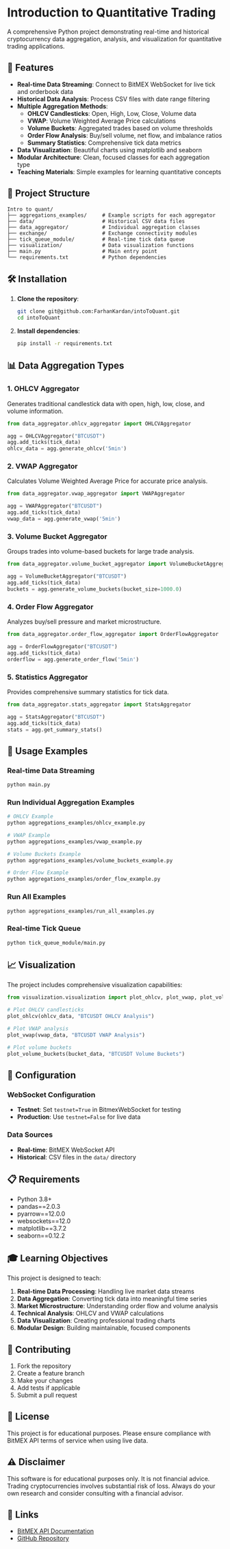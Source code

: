 # Introduction to Quantitative Trading

A comprehensive Python project demonstrating real-time and historical cryptocurrency data aggregation, analysis, and visualization for quantitative trading applications.

## 🚀 Features

- **Real-time Data Streaming**: Connect to BitMEX WebSocket for live tick and orderbook data
- **Historical Data Analysis**: Process CSV files with date range filtering
- **Multiple Aggregation Methods**:
  - **OHLCV Candlesticks**: Open, High, Low, Close, Volume data
  - **VWAP**: Volume Weighted Average Price calculations
  - **Volume Buckets**: Aggregated trades based on volume thresholds
  - **Order Flow Analysis**: Buy/sell volume, net flow, and imbalance ratios
  - **Summary Statistics**: Comprehensive tick data metrics
- **Data Visualization**: Beautiful charts using matplotlib and seaborn
- **Modular Architecture**: Clean, focused classes for each aggregation type
- **Teaching Materials**: Simple examples for learning quantitative concepts

## 📁 Project Structure

```
Intro to quant/
├── aggregations_examples/     # Example scripts for each aggregator
├── data/                      # Historical CSV data files
├── data_aggregator/           # Individual aggregation classes
├── exchange/                  # Exchange connectivity modules
├── tick_queue_module/         # Real-time tick data queue
├── visualization/             # Data visualization functions
├── main.py                    # Main entry point
└── requirements.txt           # Python dependencies
```

## 🛠️ Installation

1. **Clone the repository**:
   ```bash
   git clone git@github.com:FarhanKardan/intoToQuant.git
   cd intoToQuant
   ```

2. **Install dependencies**:
   ```bash
   pip install -r requirements.txt
   ```

## 📊 Data Aggregation Types

### 1. OHLCV Aggregator
Generates traditional candlestick data with open, high, low, close, and volume information.

```python
from data_aggregator.ohlcv_aggregator import OHLCVAggregator

agg = OHLCVAggregator("BTCUSDT")
agg.add_ticks(tick_data)
ohlcv_data = agg.generate_ohlcv('5min')
```

### 2. VWAP Aggregator
Calculates Volume Weighted Average Price for accurate price analysis.

```python
from data_aggregator.vwap_aggregator import VWAPAggregator

agg = VWAPAggregator("BTCUSDT")
agg.add_ticks(tick_data)
vwap_data = agg.generate_vwap('5min')
```

### 3. Volume Bucket Aggregator
Groups trades into volume-based buckets for large trade analysis.

```python
from data_aggregator.volume_bucket_aggregator import VolumeBucketAggregator

agg = VolumeBucketAggregator("BTCUSDT")
agg.add_ticks(tick_data)
buckets = agg.generate_volume_buckets(bucket_size=1000.0)
```

### 4. Order Flow Aggregator
Analyzes buy/sell pressure and market microstructure.

```python
from data_aggregator.order_flow_aggregator import OrderFlowAggregator

agg = OrderFlowAggregator("BTCUSDT")
agg.add_ticks(tick_data)
orderflow = agg.generate_order_flow('5min')
```

### 5. Statistics Aggregator
Provides comprehensive summary statistics for tick data.

```python
from data_aggregator.stats_aggregator import StatsAggregator

agg = StatsAggregator("BTCUSDT")
agg.add_ticks(tick_data)
stats = agg.get_summary_stats()
```

## 🎯 Usage Examples

### Real-time Data Streaming
```bash
python main.py
```

### Run Individual Aggregation Examples
```bash
# OHLCV Example
python aggregations_examples/ohlcv_example.py

# VWAP Example
python aggregations_examples/vwap_example.py

# Volume Buckets Example
python aggregations_examples/volume_buckets_example.py

# Order Flow Example
python aggregations_examples/order_flow_example.py
```

### Run All Examples
```bash
python aggregations_examples/run_all_examples.py
```

### Real-time Tick Queue
```bash
python tick_queue_module/main.py
```

## 📈 Visualization

The project includes comprehensive visualization capabilities:

```python
from visualization.visualization import plot_ohlcv, plot_vwap, plot_volume_buckets

# Plot OHLCV candlesticks
plot_ohlcv(ohlcv_data, "BTCUSDT OHLCV Analysis")

# Plot VWAP analysis
plot_vwap(vwap_data, "BTCUSDT VWAP Analysis")

# Plot volume buckets
plot_volume_buckets(bucket_data, "BTCUSDT Volume Buckets")
```

## 🔧 Configuration

### WebSocket Configuration
- **Testnet**: Set `testnet=True` in BitmexWebSocket for testing
- **Production**: Use `testnet=False` for live data

### Data Sources
- **Real-time**: BitMEX WebSocket API
- **Historical**: CSV files in the `data/` directory

## 📋 Requirements

- Python 3.8+
- pandas==2.0.3
- pyarrow==12.0.0
- websockets==12.0
- matplotlib==3.7.2
- seaborn==0.12.2

## 🎓 Learning Objectives

This project is designed to teach:

1. **Real-time Data Processing**: Handling live market data streams
2. **Data Aggregation**: Converting tick data into meaningful time series
3. **Market Microstructure**: Understanding order flow and volume analysis
4. **Technical Analysis**: OHLCV and VWAP calculations
5. **Data Visualization**: Creating professional trading charts
6. **Modular Design**: Building maintainable, focused components

## 🤝 Contributing

1. Fork the repository
2. Create a feature branch
3. Make your changes
4. Add tests if applicable
5. Submit a pull request

## 📄 License

This project is for educational purposes. Please ensure compliance with BitMEX API terms of service when using live data.

## ⚠️ Disclaimer

This software is for educational purposes only. It is not financial advice. Trading cryptocurrencies involves substantial risk of loss. Always do your own research and consider consulting with a financial advisor.

## 🔗 Links

- [BitMEX API Documentation](https://www.bitmex.com/app/apiOverview)
- [GitHub Repository](https://github.com/FarhanKardan/intoToQuant) 
